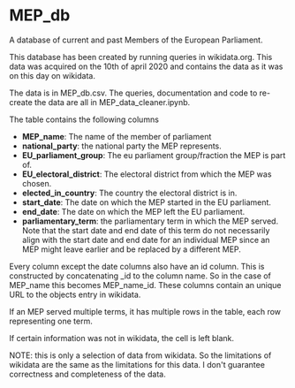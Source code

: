 # MEP_db
A database of current and past Members of the European Parliament.

This database has been created by running queries in wikidata.org. 
This data was acquired on the 10th of april 2020 and contains the data as it was on this day on wikidata.

The data is in MEP_db.csv.
The queries, documentation and code to re-create the data are all in MEP_data_cleaner.ipynb.

The table contains the following columns
* **MEP_name**: The name of the member of parliament
* **national_party**: the national party the MEP represents.
* **EU_parliament_group**: The eu parliament group/fraction the MEP is part of.
* **EU_electoral_district**: The electoral district from which the MEP was chosen.
* **elected_in_country**: The country the electoral district is in.
* **start_date**: The date on which the MEP started in the EU parliament.
* **end_date**: The date on which the MEP left the EU parliament.
* **parliamentary_term**: the parliamentary term in which the MEP served. Note that the start date and end date of this term do not necessarily align with the start date and end date for an individual MEP since an MEP might leave earlier and be replaced by a different MEP.

Every column except the date columns also have an id column. This is constructed by concatenating \_id to the column name. So in the case of MEP_name this becomes MEP_name_id. These columns contain an unique URL to the objects entry in wikidata.

If an MEP served multiple terms, it has multiple rows in the table, each row representing one term.

If certain information was not in wikidata, the cell is left blank.

NOTE: this is only a selection of data from wikidata. So the limitations of wikidata are the same as the limitations for this data. I don't guarantee correctness and completeness of the data.
